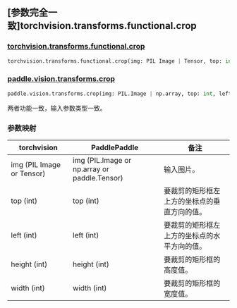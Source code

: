 ## [参数完全一致]torchvision.transforms.functional.crop

### [torchvision.transforms.functional.crop](https://pytorch.org/vision/main/generated/torchvision.transforms.functional.crop.html)

```python
torchvision.transforms.functional.crop(img: PIL Image | Tensor, top: int, left: int, height: int, width: int)
```

### [paddle.vision.transforms.crop](https://www.paddlepaddle.org.cn/documentation/docs/zh/develop/api/paddle/vision/transforms/crop_cn.html)

```python
paddle.vision.transforms.crop(img: PIL.Image | np.array, top: int, left: int, height: int, width: int)
```

两者功能一致，输入参数类型一致。

### 参数映射

| torchvision | PaddlePaddle | 备注                                                         |
| ------------------------------------- | ------------------------------ | ------------------------------------------------------------ |
| img (PIL Image or Tensor)             | img (PIL.Image or np.array or paddle.Tensor)    | 输入图片。 |
| top (int) | top (int) | 要裁剪的矩形框左上方的坐标点的垂直方向的值。 |
| left (int)| left (int)| 要裁剪的矩形框左上方的坐标点的水平方向的值。 |
| height (int)| height (int)| 要裁剪的矩形框的高度值。 |
| width (int)| width (int)| 要裁剪的矩形框的宽度值。 |
